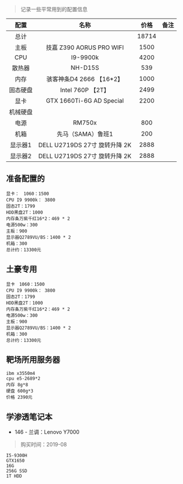 >记录一些平常用到的配置信息





| 配置 | 名称 | 价格 | 备注 | 
|:---:|:---:| :--: | :--: |
| 总计 | | 18714 |
| 主板 | 技嘉 Z390 AORUS PRO WIFI | 1500 |
| CPU  | I9-9900k | 4200 |
| 散热器 | NH-D15S | 539 |
| 内存 | 骇客神条D4 2666 【16*2】 | 1000 |
| 固态硬盘 | Intel 760P 【2T】 | 2499 |
| 显卡 | GTX 1660Ti-6G AD Special | 2200
| 机械硬盘 | 
| 电源　| RM750x | 800 |
| 机箱 | 先马（SAMA）鲁班1 | 200 
| 显示器1 | DELL U2719DS 27寸 旋转升降 2K | 2888 |
| 显示器2 | DELL U2719DS 27寸 旋转升降 2K | 2888 |





## 准备配置的
```
显卡：　1060：1500
CPU I9 9900k： 3800
固态2T：1799
HDD黑盘2T：1000
内存条万紫千红16*2：469 * 2
电源500w：300
主板：900
显示器Q2789VU/BS：1400 * 2
机箱：300
总计约：13300元
```

## 土豪专用
```
显卡　1060：1500
CPU I9 9900k： 3800
固态2T：1799
HDD黑盘2T：1000
内存条万紫千红16*2：469 * 2
电源500w：300
主板：900
显示器Q2789VU/BS：1400 * 2
机箱：300
总计约：13300元
```
## 靶场所用服务器
```
ibm x3550m4
cpu e5-2689*2
内存 8g*8 
硬盘 600g*3 
价格 2390元
```


## 学渗透笔记本
+ 146 - 兰调：Lenovo Y7000
>购买时间：2019-08
```
I5-9300H
GTX1650
16G
256G SSD
1T HDD
```